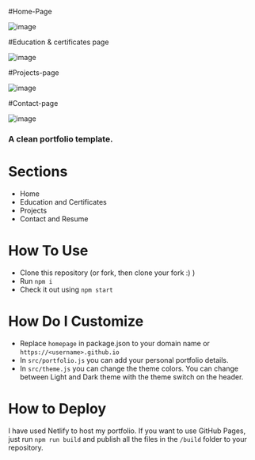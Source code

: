 #Home-Page

![image](https://github.com/user-attachments/assets/fb1fccf1-107e-480f-9bb2-6f1fe4ccf8f4)


#Education & certificates page

![image](https://github.com/user-attachments/assets/547221d6-2f8e-4c1a-9755-51a0e48452fc)


#Projects-page

![image](https://github.com/user-attachments/assets/8b251301-d87e-4a73-9fc2-e564dff0a1f1)


#Contact-page

![image](https://github.com/user-attachments/assets/640589e6-09d7-4e13-9537-fe09b6b7c714)



### A clean portfolio template. 

# Sections

- Home
- Education and Certificates
- Projects
- Contact and Resume

# How To Use

- Clone this repository (or fork, then clone your fork :) )
- Run `npm i`
- Check it out using `npm start`

# How Do I Customize

- Replace `homepage` in package.json to your domain name or `https://<username>.github.io`
- In `src/portfolio.js` you can add your personal portfolio details.
- In `src/theme.js` you can change the theme colors. You can change between Light and Dark theme with the theme switch on the header.

# How to Deploy

I have used Netlify to host my portfolio. If you want to use GitHub Pages, just run `npm run build` and publish all the files in the `/build` folder to your repository.

